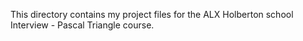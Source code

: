 This directory contains my project files for the ALX Holberton school Interview - Pascal Triangle course.
